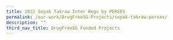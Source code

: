 ```yaml
---
title: 2022 Sepak Takraw Inter Regu by PERSES
permalink: /our-work/DrugFreeSG-Projects/sepak-takraw-perses/
description: ""
third_nav_title: DrugFreeSG Funded Projects
---
```



